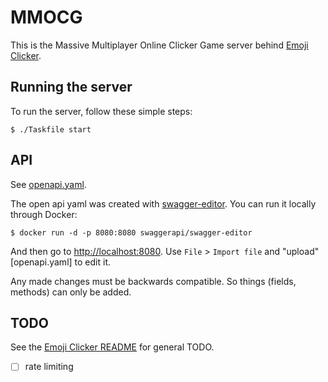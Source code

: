 # MMOCG

This is the Massive Multiplayer Online Clicker Game server behind [Emoji Clicker].


## Running the server

To run the server, follow these simple steps:

```shell
$ ./Taskfile start
```


## API

See [openapi.yaml](server/openapi.yaml).

The open api yaml was created with [swagger-editor]. You can run it locally through Docker:

```shell
$ docker run -d -p 8080:8080 swaggerapi/swagger-editor
```

And then go to <http://localhost:8080>. Use `File` > `Import file` and "upload" [openapi.yaml] to edit it.

Any made changes must be backwards compatible. So things (fields, methods) can only be added.


## TODO

See the [Emoji Clicker README] for general TODO.

- [ ] rate limiting

[Emoji Clicker]: https://github.com/fabjan/emoji-clicker
[Emoji Clicker README]: https://github.com/fabjan/emoji-clicker/main/README.md
[swagger-editor]: https://github.com/swagger-api/swagger-editor
